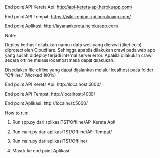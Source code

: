 End point API Kereta Api: http://api-kereta-api.herokuapp.com/

End point API Tempat: https://wiki-region-api.herokuapp.com/

End point Aplikasi: http://layanankereta.herokuapp.com/

Note: 

Deploy berhasil dilakukan namun data web yang dicrawl (tiket.com) diprotect oleh Cloudflare.
Sehingga apabila dilakukan crawl pada web app yang sudah dideploy terjadi internal server error.
Apabila dilakukan crawl secara offline melalui localhost maka dapat dilakukan.

Disediakan file offline yang dapat dijalankan melalui localhost pada folder "Offline." (Worked 100%)

End point API Kereta Api: http://localhost:3000/

End point API Tempat: http://localhost:4000/

End point Aplikasi: http://localhost:5000/

How to run:

1. Run app.py dari aplikasiTST/Offline/API Kereta Api/

2. Run main.py dari aplikasiTST/Offline/API Tempat/

3. Run main.py dari aplikasiTST/Offline/

4. Masuk ke end point Aplikasi
